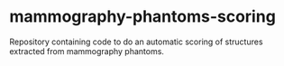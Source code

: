 # mammography-phantoms-scoring
Repository containing code to do an automatic scoring of structures extracted from mammography phantoms.

